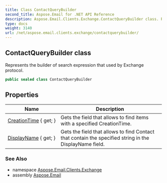 ```yaml
---
title: Class ContactQueryBuilder
second_title: Aspose.Email for .NET API Reference
description: Aspose.Email.Clients.Exchange.ContactQueryBuilder class. Represents the builder of search expression that used by Exchange protocol
type: docs
weight: 3140
url: /net/aspose.email.clients.exchange/contactquerybuilder/
---
```

## ContactQueryBuilder class

Represents the builder of search expression that used by Exchange protocol.

```csharp
public sealed class ContactQueryBuilder
```

## Properties

| Name | Description |
| --- | --- |
| [CreationTime](../../aspose.email.clients.exchange/contactquerybuilder/creationtime/) { get; } | Gets the field that allows to find items with a specified CreationTime. |
| [DisplayName](../../aspose.email.clients.exchange/contactquerybuilder/displayname/) { get; } | Gets the field that allows to find Contact that contain the specified string in the DisplayName field. |

### See Also

* namespace [Aspose.Email.Clients.Exchange](../../aspose.email.clients.exchange/)
* assembly [Aspose.Email](../../)


